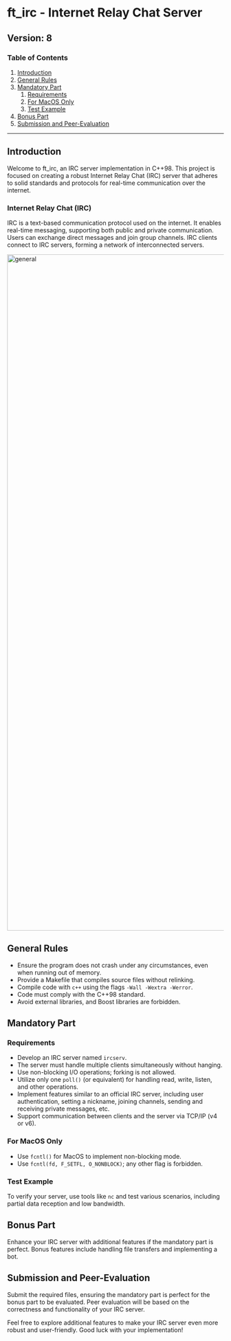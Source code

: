 # ft_irc - Internet Relay Chat Server

## Version: 8

### Table of Contents
1. [Introduction](#introduction)
2. [General Rules](#general-rules)
3. [Mandatory Part](#mandatory-part)
    1. [Requirements](#requirements)
    2. [For MacOS Only](#for-macos-only)
    3. [Test Example](#test-example)
4. [Bonus Part](#bonus-part)
5. [Submission and Peer-Evaluation](#submission-and-peer-evaluation)

---

## Introduction
Welcome to ft_irc, an IRC server implementation in C++98. This project is focused on creating a robust Internet Relay Chat (IRC) server that adheres to solid standards and protocols for real-time communication over the internet.
 
### Internet Relay Chat (IRC)
IRC is a text-based communication protocol used on the internet. It enables real-time messaging, supporting both public and private communication. Users can exchange direct messages and join group channels. IRC clients connect to IRC servers, forming a network of interconnected servers.

<img width="1574" alt="general" src="https://github.com/aliBenhenia/internetRelayChat/assets/95689141/798bfb1d-749c-4832-a9d5-5adb24c29674">

## General Rules
- Ensure the program does not crash under any circumstances, even when running out of memory.
- Provide a Makefile that compiles source files without relinking.
- Compile code with `c++` using the flags `-Wall -Wextra -Werror`.
- Code must comply with the C++98 standard.
- Avoid external libraries, and Boost libraries are forbidden.

## Mandatory Part
### Requirements
- Develop an IRC server named `ircserv`.
- The server must handle multiple clients simultaneously without hanging.
- Use non-blocking I/O operations; forking is not allowed.
- Utilize only one `poll()` (or equivalent) for handling read, write, listen, and other operations.
- Implement features similar to an official IRC server, including user authentication, setting a nickname, joining channels, sending and receiving private messages, etc.
- Support communication between clients and the server via TCP/IP (v4 or v6).

### For MacOS Only
- Use `fcntl()` for MacOS to implement non-blocking mode.
- Use `fcntl(fd, F_SETFL, O_NONBLOCK)`; any other flag is forbidden.

### Test Example
To verify your server, use tools like `nc` and test various scenarios, including partial data reception and low bandwidth.

## Bonus Part
Enhance your IRC server with additional features if the mandatory part is perfect. Bonus features include handling file transfers and implementing a bot.

## Submission and Peer-Evaluation
Submit the required files, ensuring the mandatory part is perfect for the bonus part to be evaluated. Peer evaluation will be based on the correctness and functionality of your IRC server.

Feel free to explore additional features to make your IRC server even more robust and user-friendly. Good luck with your implementation!
